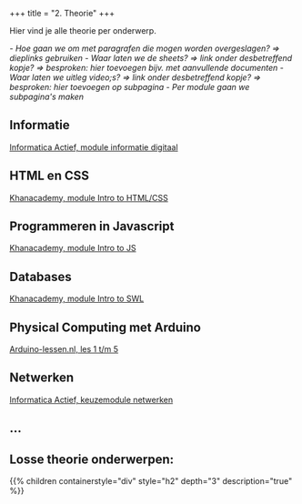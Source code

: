 +++
title = "2. Theorie"
+++

Hier vind je alle theorie per onderwerp.

<!--more-->
<i>
- Hoe gaan we om met paragrafen die mogen worden overgeslagen? => dieplinks gebruiken
- Waar laten we de sheets? => link onder desbetreffend kopje? => besproken: hier toevoegen bijv. met aanvullende documenten
- Waar laten we uitleg video;s? => link onder desbetreffend kopje? => besproken: hier toevoegen op subpagina
- Per module gaan we subpagina's maken
</i>


## Informatie
[Informatica Actief, module informatie digitaal](https://moodle.informatica-actief.nl/course/view.php?id=742)

## HTML en CSS
[Khanacademy, module Intro to HTML/CSS](https://www.khanacademy.org/computing/computer-programming/html-css)

## Programmeren in Javascript
[Khanacademy, module Intro to JS](https://www.khanacademy.org/computing/computer-programming/programming)

## Databases
[Khanacademy, module Intro to SWL](https://www.khanacademy.org/computing/computer-programming/sql)

## Physical Computing met Arduino
[Arduino-lessen.nl, les 1 t/m 5](https://arduino-lessen.nl)

## Netwerken
[Informatica Actief, keuzemodule netwerken](https://moodle.informatica-actief.nl/course/view.php?id=917)

## ...

## Losse theorie onderwerpen:

{{% children containerstyle="div" style="h2" depth="3" description="true" %}}
